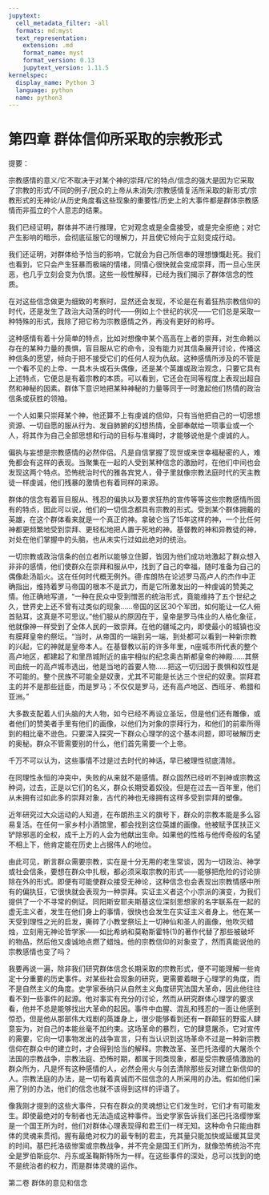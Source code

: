 ```yaml
---
jupytext:
  cell_metadata_filter: -all
  formats: md:myst
  text_representation:
    extension: .md
    format_name: myst
    format_version: 0.13
    jupytext_version: 1.11.5
kernelspec:
  display_name: Python 3
  language: python
  name: python3
---
```

# 第四章 群体信仰所采取的宗教形式 

提要： 

宗教感情的意义/它不取决于对某个神的崇拜/它的特点/信念的强大是因为它采取了宗教的形式/不同的例子/民众的上帝从未消失/宗教感情复活所采取的新形式/宗教形式的无神论/从历史角度看这些现象的重要性/历史上的大事件都是群体宗教感情而非孤立的个人意志的结果。 

我们已经证明，群体并不进行推理，它对观念或是全盘接受，或是完全拒绝；对它产生影响的暗示，会彻底征服它的理解力，并且使它倾向于立刻变成行动。 

我们还证明，对群体给予恰当的影响，它就会为自己所信奉的理想慷慨赴死。我们也看到，它只会产生狂暴而极端的情绪，同情心很快就会变成崇拜，而一旦心生厌恶，也几乎立刻会变为仇恨。这些一般性解释，已经为我们揭示了群体信念的性质。 

在对这些信念做更为细致的考察时，显然还会发现，不论是在有着狂热宗教信仰的时代，还是发生了政治大动荡的时代——例如上个世纪的状况——它们总是采取一种特殊的形式，我除了把它称为宗教感情之外，再没有更好的称呼。 

这种感情有着十分简单的特点，比如对想像中某个高高在上者的崇拜，对生命赖以存在的某种力量的畏惧，盲目服从它的命令，没有能力对其信条展开讨论，传播这种信条的愿望，倾向于把不接受它们的任何人视为仇敌。这种感情所涉及的不管是一个看不见的上帝、一具木头或石头偶像，还是某个英雄或政治观念，只要它具有上述特点，它便总是有着宗教的本质。可以看到，它还会在同等程度上表现出超自然和神秘的因素。群体下意识地把某种神秘的力量等同于一时激起他们热情的政治信条或获胜的领袖。 

一个人如果只崇拜某个神，他还算不上有虔诚的信仰，只有当他把自己的一切思想资源、一切自愿的服从行为、发自肺腑的幻想热情，全部奉献给一项事业或一个人，将其作为自己全部思想和行动的目标与准绳时，才能够说他是个虔诚的人。 

偏执与妄想是宗教感情的必然伴侣。凡是自信掌握了现世或来世幸福秘密的人，难免都会有这样的表现。当聚集在一起的人受到某种信念的激励时，在他们中间也会发现这两个特点。恐怖统治时代的雅各宾党人，骨子里就像宗教法庭时代的天主教徒一样虔诚，他们残暴的激情也有着同样的来源。 

群体的信念有着盲目服从、残忍的偏执以及要求狂热的宣传等等这些宗教感情所固有的特点，因此可以说，他们的一切信念都具有宗教的形式。受到某个群体拥戴的英雄，在这个群体看来就是一个真正的神。拿破仑当了15年这样的神，一个比任何神都更频繁地受到崇拜、更轻松地把人置于死地的神。基督教的神和异教徒的神，对处在他们掌握中的头脑，也从未实行过如此绝对的统治。 

一切宗教或政治信条的创立者所以能够立住脚，皆因为他们成功地激起了群众想入非非的感情，他们使群众在崇拜和服从中，找到了自己的幸福，随时准备为自己的偶像赴汤蹈火。这在任何时代概无例外。德·库朗热在论述罗马高卢人的杰作中正确指出，维持着罗马帝国的根本不是武力，而是它所激发出的一种虔诚的赞美之情。他正确地写道，“一种在民众中受到憎恶的统治形式，竟能维持了五个世纪之久，世界史上还不曾有过类似的现象……帝国的区区30个军团，如何能让一亿人俯首贴耳，这真是不可思议。”他们服从的原因在于，皇帝是罗马伟业的人格化象征，他就像神一样受到了全体人民的一致崇拜。在他的疆域之内，即使最小的城镇也没有膜拜皇帝的祭坛。“当时，从帝国的一端到另一端，到处都可以看到一种新宗教的兴起，它的神就是皇帝本人。在基督教以前的许多年里，n座城市所代表的整个高卢地区，都建起了和里昂城附近的庙宇相似的纪念奥古斯都皇帝的神殿……其祭司由统一的高卢城市选出，他是当地的首要人物……把这一切归因于畏惧和奴性是不可能的。整个民族不可能全是奴隶，尤其不可能是长达三个世纪的奴隶。崇拜君主的并不是那些廷臣，而是罗马；不仅仅是罗马，还有高卢地区、西班牙、希腊和亚洲。” 

大多数支配着人们头脑的大人物，如今已经不再设立圣坛，但是他们还有雕像，或者他们的赞美者手里有他们的画像，以他们为对象的崇拜行为，和他们的前辈所得到的相比毫不逊色。只要深入探究一下群众心理学的这个基本问题，即可破解历史的奥秘。群众不管需要别的什么，他们首先需要一个上帝。 

千万不可以认为，这些事情不过是过去时代的神话，早已被理性彻底清除。 

在同理性永恒的冲突中，失败的从来就不是感情。群众固然已经听不到神或宗教这种词，过去，正是以它们的名义，群众长期受着奴役。但是在过去一百年里，他们从未拥有过如此多的崇拜对象，古代的神也无缘拥有这样多受到崇拜的塑像。 

近年研究过大众运动的人知道，在布朗热主义的旗号下，群众的宗教本能是多么容易复活。在任何一家乡村小酒馆里，都会找到这位英雄的画像。他被赋予匡扶正义铲除邪恶的全权，成千上万的人会为他献出生命。如果他的性格与他传奇般的名望不相上下，他肯定能在历史上占据伟人的地位。 

由此可见，断言群众需要宗教，实在是十分无用的老生常谈，因为一切政治、神学或社会信条，要想在群众中扎根，都必须采取宗教的形式——能够把危险的讨论排除在外的形式。即便有可能使群众接受无神论，这种信念也会表现出宗教情感中所有的偏执狂，它很快就会表现为一种崇拜。实证主义者这个小宗派的演变，为我们提供了一个不寻常的例证。同阳斯安耶夫斯基这位深刻思想家的名字联系在一起的虚无主义者，发生在他们身上的事情，很快也会发生在实证主义者身上。他在某一天受到理性之光的启发，撕碎了小教堂祭坛上一切神仙和圣人的画像，他吹灭蜡烛，立刻用无神论哲学家——如比希纳和莫勒斯霍特(1)的著作代替了那些被破坏的物品，然后他又虔诚地点燃了蜡烛。他的宗教信仰的对象变了，然而真能说他的宗教感情也变了吗？ 

我要再说一遍，除非我们研究群体信念长期采取的宗教形式，便不可能理解一些肯定十分重要的历史事件。对某些社会现象的研究，更需要着眼于心理学的角度，而不是自然主义的角度。史学家泰纳只从自然主义角度研究法国大革命，因此他往往看不到一些事件的起源。他对事实有充分的讨论，然而从研究群体心理学的要求看，他并不总是能够找出大革命的起因。事件中血腥、混乱和残忍的一面让他感到惊恐，但是他从那部伟大戏剧的英雄身上，很少能够看到还有一群颠狂的野蛮人肆意妄为，对自己的本能丝毫不加约束。这场革命的暴烈，它的肆意屠杀，它对宣传的需要，它向一切事物发出的战争宣言，只有当认识到这场革命不过是一种新宗教信仰在群众中的建立时，才会得到恰当的解释。宗教改革、圣巴托洛缨的大屠杀个法国的宗教战争，宗教法庭、恐怖时期，都属于同类现象，都是受宗教感情激励的群众所为，凡是怀有这种感情的人，必然会用火与剑去清除那些反对建立新信仰的人。宗教法庭的办法，是一切有着真诚而不屈信念的人所采用的办法。假如他们采用了别的办法，他们的信念也就不该得到这样的评语了。 

像我刚才提到的这些大事件，只有在群众的灵魂想让它们发生时，它们才有可能发生。即使最绝对的专制者也无法造成这种事件。当史学家告诉我们圣巴托洛缨惨案是一个国王所为时，他们对群体心理表现得和君王们一样无知。这种命令只能由群体的灵魂来贯彻。握有最绝对权力的最专制的君主，充其量只能加快或延缓其显灵的时间。基巴托洛级惨案或宗教战争，并不完全是国王们所为，就像恐怖统治不完全是罗伯斯庇尔、丹东或圣鞠斯特所为一样。在这些事件的深处，总可以找到的绝不是统治者的权力，而是群体灵魂的运作。 

第二卷 群体的意见和信念 

